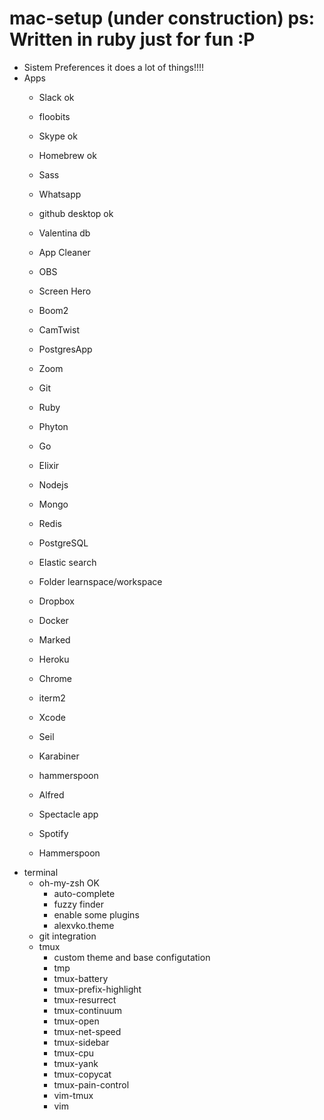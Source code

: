 # mac-setup (under construction) ps: Written in ruby just for fun :P
- Sistem Preferences
  it does a lot of things!!!!
- Apps
  - Slack ok
  - floobits
  - Skype ok
  - Homebrew ok
  - Sass 
  - Whatsapp
  - github desktop ok
  - Valentina db
  - App Cleaner
  - OBS
  - Screen Hero
  - Boom2
  - CamTwist
  - PostgresApp
  - Zoom
  - Git
  
  - Ruby
  - Phyton
  - Go
  - Elixir
  - Nodejs
  - Mongo
  - Redis
  - PostgreSQL
  - Elastic search
  - Folder learnspace/workspace
  - Dropbox
  - Docker
  - Marked
  - Heroku
  - Chrome
  - iterm2
  - Xcode
  - Seil
  - Karabiner
  - hammerspoon
  - Alfred
  - Spectacle app
  - Spotify
  - Hammerspoon
- terminal
  - oh-my-zsh  OK
    - auto-complete
    - fuzzy finder
    - enable some plugins
    - alexvko.theme
  - git integration
  - tmux
    - custom theme and base configutation
    - tmp
    - tmux-battery
    - tmux-prefix-highlight
    - tmux-resurrect
    - tmux-continuum
    - tmux-open
    - tmux-net-speed
    - tmux-sidebar
    - tmux-cpu
    - tmux-yank
    - tmux-copycat
    - tmux-pain-control
    - vim-tmux
    - vim   


